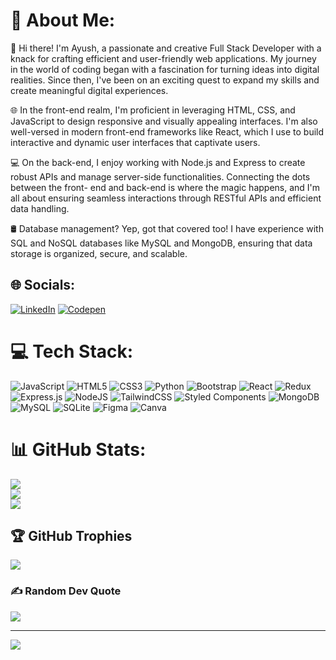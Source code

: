 # 💫 About Me:

👋 Hi there! I'm Ayush, a passionate and creative Full Stack Developer with a knack for crafting efficient and user-friendly web applications. My journey in the 
   world of coding began with a fascination for turning ideas into digital realities. Since then, I've been on an exciting quest to expand my skills and create 
   meaningful digital experiences.

🌐 In the front-end realm, I'm proficient in leveraging HTML, CSS, and JavaScript to design responsive and visually appealing interfaces. I'm also well-versed in 
    modern front-end frameworks like React, which I use to build interactive and dynamic user interfaces that captivate users.

💻 On the back-end, I enjoy working with Node.js and Express to create robust APIs and manage server-side functionalities. Connecting the dots between the front- 
    end and back-end is where the magic happens, and I'm all about ensuring seamless interactions through RESTful APIs and efficient data handling.

🛢️ Database management? Yep, got that covered too! I have experience with SQL and NoSQL databases like MySQL and MongoDB, ensuring that data storage is organized, 
   secure, and scalable.

## 🌐 Socials:
[![LinkedIn](https://img.shields.io/badge/LinkedIn-%230077B5.svg?logo=linkedin&logoColor=white)](https://linkedin.com/in/https://www.linkedin.com/in/ayush-vishwakarmaa/) [![Codepen](https://img.shields.io/badge/Codepen-000000?style=for-the-badge&logo=codepen&logoColor=white)](https://codepen.io/https://codepen.io/ayush-vishwakarma) 

# 💻 Tech Stack:
![JavaScript](https://img.shields.io/badge/javascript-%23323330.svg?style=for-the-badge&logo=javascript&logoColor=%23F7DF1E) ![HTML5](https://img.shields.io/badge/html5-%23E34F26.svg?style=for-the-badge&logo=html5&logoColor=white) ![CSS3](https://img.shields.io/badge/css3-%231572B6.svg?style=for-the-badge&logo=css3&logoColor=white) ![Python](https://img.shields.io/badge/python-3670A0?style=for-the-badge&logo=python&logoColor=ffdd54) ![Bootstrap](https://img.shields.io/badge/bootstrap-%23563D7C.svg?style=for-the-badge&logo=bootstrap&logoColor=white) ![React](https://img.shields.io/badge/react-%2320232a.svg?style=for-the-badge&logo=react&logoColor=%2361DAFB) ![Redux](https://img.shields.io/badge/redux-%23593d88.svg?style=for-the-badge&logo=redux&logoColor=white) ![Express.js](https://img.shields.io/badge/express.js-%23404d59.svg?style=for-the-badge&logo=express&logoColor=%2361DAFB) ![NodeJS](https://img.shields.io/badge/node.js-6DA55F?style=for-the-badge&logo=node.js&logoColor=white) ![TailwindCSS](https://img.shields.io/badge/tailwindcss-%2338B2AC.svg?style=for-the-badge&logo=tailwind-css&logoColor=white) ![Styled Components](https://img.shields.io/badge/styled--components-DB7093?style=for-the-badge&logo=styled-components&logoColor=white) ![MongoDB](https://img.shields.io/badge/MongoDB-%234ea94b.svg?style=for-the-badge&logo=mongodb&logoColor=white) ![MySQL](https://img.shields.io/badge/mysql-%2300f.svg?style=for-the-badge&logo=mysql&logoColor=white) ![SQLite](https://img.shields.io/badge/sqlite-%2307405e.svg?style=for-the-badge&logo=sqlite&logoColor=white) 	![Figma](https://img.shields.io/badge/figma-%23F24E1E.svg?style=for-the-badge&logo=figma&logoColor=white) ![Canva](https://img.shields.io/badge/Canva-%2300C4CC.svg?style=for-the-badge&logo=Canva&logoColor=white)
# 📊 GitHub Stats:
![](https://github-readme-stats.vercel.app/api?username=ayushvishwakarma12&theme=algolia&hide_border=false&include_all_commits=false&count_private=true)<br/>
![](https://github-readme-streak-stats.herokuapp.com/?user=ayushvishwakarma12&theme=algolia&hide_border=false)<br/>
![](https://github-readme-stats.vercel.app/api/top-langs/?username=ayushvishwakarma12&theme=algolia&hide_border=false&include_all_commits=false&count_private=true&layout=compact)

## 🏆 GitHub Trophies
![](https://github-profile-trophy.vercel.app/?username=ayushvishwakarma12&theme=radical&no-frame=false&no-bg=true&margin-w=4)

### ✍️ Random Dev Quote
![](https://quotes-github-readme.vercel.app/api?type=horizontal&theme=radical)

---
[![](https://visitcount.itsvg.in/api?id=ayushvishwakarma12&icon=0&color=0)](https://visitcount.itsvg.in)

<!-- Proudly created with GPRM ( https://gprm.itsvg.in ) -->
